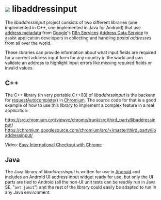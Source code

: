 # ![](https://github.com/googlei18n/libaddressinput/wiki/libaddressinput-icon-70x55.png) libaddressinput

The _libaddressinput_ project consists of two different libraries (one
implemented in C++, one implemented in Java for Android) that use
[address metadata](https://github.com/googlei18n/libaddressinput/wiki/AddressValidationMetadata)
from
[Google](https://developers.google.com/)'s
[I18n Services](https://i18napis.appspot.com/)
[Address Data Service](https://i18napis.appspot.com/address)
to assist application developers in collecting and handling _postal addresses_
from all over the world.

These libraries can provide information about what input fields are required for
a correct address input form for any country in the world and can validate an
address to highlight input errors like missing required fields or invalid
values.

## C++

The C++ library (in very portable C++03) of _libaddressinput_ is the backend for
[requestAutocomplete()](http://www.html5rocks.com/en/tutorials/forms/requestautocomplete/)
in [Chromium](http://www.chromium.org/Home). The source code for that is a good
example of how to use this library to implement a complex feature in a real
application:

https://src.chromium.org/viewvc/chrome/trunk/src/third_party/libaddressinput/
https://chromium.googlesource.com/chromium/src/+/master/third_party/libaddressinput/

Video: [Easy International Checkout with Chrome](https://www.youtube.com/watch?v=ljYeHwGgzQk)

## Java

The Java library of _libaddressinput_ is written for use in
[Android](https://developer.android.com/) and includes an Android UI address
input widget ready for use, but only the UI parts are tied to Android (all the
non-UI unit tests can be readily run in Java SE, "`ant junit`") and the rest
of the library could easily be adapted to run in any Java environment.
